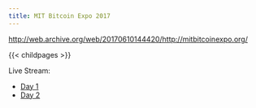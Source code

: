 ```yaml
---
title: MIT Bitcoin Expo 2017
---
```

http://web.archive.org/web/20170610144420/http://mitbitcoinexpo.org/

{{< childpages >}}

Live Stream:
- [Day 1](https://www.youtube.com/watch?v=0mVOq1jaR1U)
- [Day 2](https://www.youtube.com/watch?v=sQDa5jSGFOk)